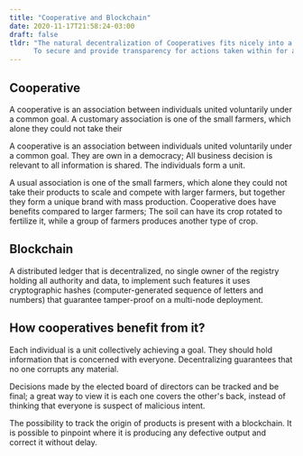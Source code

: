 ```yaml
---
title: "Cooperative and Blockchain"
date: 2020-11-17T21:58:24-03:00
draft: false
tldr: "The natural decentralization of Cooperatives fits nicely into a Blockchain. 
      To secure and provide transparency for actions taken within for all its members."
---
```



## Cooperative

A cooperative is an association between individuals united voluntarily under a common goal. A customary association is one of the small farmers, which alone they could not take their

A cooperative is an association between individuals united voluntarily under a common goal. They are own in a democracy; All business decision is relevant to all information is shared. The individuals form a unit.

A usual association is one of the small farmers, which alone they could not take their products to scale and compete with larger farmers, but together they form a unique brand with mass production. Cooperative does have benefits compared to larger farmers; The soil can have its crop rotated to fertilize it, while a group of farmers produces another type of crop.

## Blockchain

A distributed ledger that is decentralized, no single owner of the registry holding all authority and data, to implement such features it uses cryptographic hashes (computer-generated sequence of letters and numbers) that guarantee tamper-proof on a multi-node deployment.

## How cooperatives benefit from it?

Each individual is a unit collectively achieving a goal. They should hold information that is concerned with everyone. Decentralizing guarantees that no one corrupts any material.

Decisions made by the elected board of directors can be tracked and be final; a great way to view it is each one covers the other's back, instead of thinking that everyone is suspect of malicious intent.

The possibility to track the origin of products is present with a blockchain. It is possible to pinpoint where it is producing any defective output and correct it without delay.

